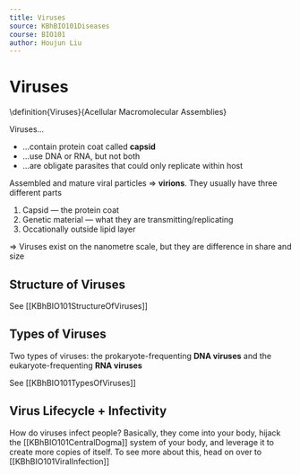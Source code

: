 ```yaml
---
title: Viruses
source: KBhBIO101Diseases
course: BIO101
author: Houjun Liu
---
```


# Viruses
\definition{Viruses}{Acellular Macromolecular Assemblies}

Viruses...

* ...contain protein coat called **capsid**
* ...use DNA or RNA, but not both
* ...are obligate parasites that could only replicate within host

Assembled and mature viral particles => **virions**. They usually have three different parts

1. Capsid — the protein coat
2. Genetic material — what they are transmitting/replicating
3. Occationally outside lipid layer 

=> Viruses exist on the nanometre scale, but they are difference in share and size

## Structure of Viruses
See [[KBhBIO101StructureOfViruses]]

## Types of Viruses
Two types of viruses: the prokaryote-frequenting **DNA viruses** and the eukaryote-frequenting **RNA viruses**

See [[KBhBIO101TypesOfViruses]]

## Virus Lifecycle + Infectivity
How do viruses infect people? Basically, they come into your body, hijack the [[KBhBIO101CentralDogma]] system of your body, and leverage it to create more copies of itself. To see more about this, head on over to [[KBhBIO101ViralInfection]]
